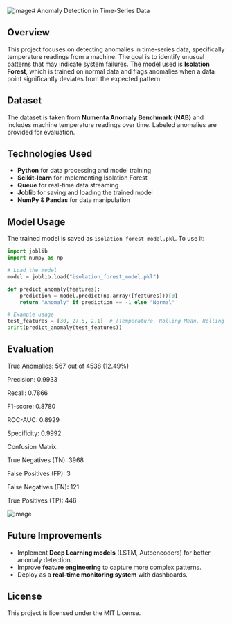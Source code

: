 ![image](https://github.com/user-attachments/assets/a7425fee-3532-47bb-ac1b-e6faaf66f2a0)# Anomaly Detection in Time-Series Data

## **Overview**
This project focuses on detecting anomalies in time-series data, specifically temperature readings from a machine. The goal is to identify unusual patterns that may indicate system failures. The model used is **Isolation Forest**, which is trained on normal data and flags anomalies when a data point significantly deviates from the expected pattern.

## **Dataset**
The dataset is taken from **Numenta Anomaly Benchmark (NAB)** and includes machine temperature readings over time. Labeled anomalies are provided for evaluation.

## **Technologies Used**
- **Python** for data processing and model training
- **Scikit-learn** for implementing Isolation Forest
- **Queue** for real-time data streaming
- **Joblib** for saving and loading the trained model
- **NumPy & Pandas** for data manipulation


## **Model Usage**
The trained model is saved as `isolation_forest_model.pkl`. To use it:
```python
import joblib
import numpy as np

# Load the model
model = joblib.load("isolation_forest_model.pkl")

def predict_anomaly(features):
    prediction = model.predict(np.array([features]))[0]
    return "Anomaly" if prediction == -1 else "Normal"

# Example usage
test_features = [30, 27.5, 2.1]  # [Temperature, Rolling Mean, Rolling Std]
print(predict_anomaly(test_features))
```
## **Evaluation**

True Anomalies: 567 out of 4538 (12.49%)

Precision: 0.9933

Recall: 0.7866

F1-score: 0.8780

ROC-AUC: 0.8929

Specificity: 0.9992

Confusion Matrix:

  True Negatives (TN): 3968
  
  False Positives (FP): 3
  
  False Negatives (FN): 121
  
  True Positives (TP): 446

![image](https://github.com/user-attachments/assets/78a7e131-1d16-406d-9156-4ee0728f2be0)
## **Future Improvements**
- Implement **Deep Learning models** (LSTM, Autoencoders) for better anomaly detection.
- Improve **feature engineering** to capture more complex patterns.
- Deploy as a **real-time monitoring system** with dashboards.

## **License**
This project is licensed under the MIT License.

